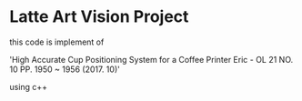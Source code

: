# Latte Art Vision Project

this code is implement of 

'High Accurate Cup Positioning System for a Coffee Printer
Eric -  OL 21 NO. 10 PP. 1950 ~ 1956 (2017. 10)'

using c++

